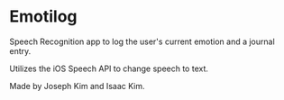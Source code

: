 # Emotilog
Speech Recognition app to log the user's current emotion and a journal entry.

Utilizes the iOS Speech API to change speech to text.

Made by Joseph Kim and Isaac Kim.
